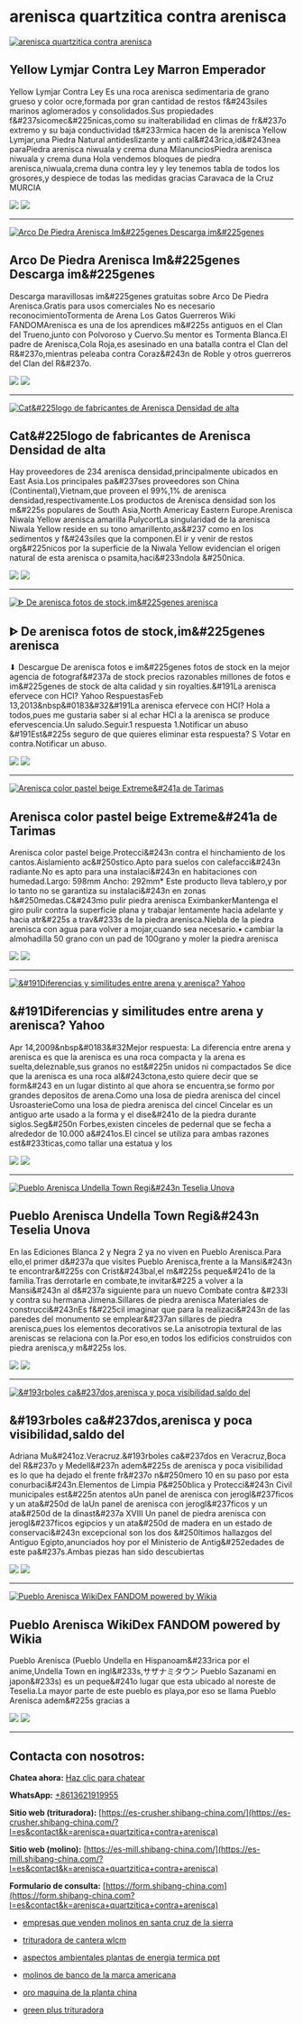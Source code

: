 # arenisca quartzitica contra arenisca

<a href="https://swt.shibang-china.com/?l=es&img&k=arenisca+quartzitica+contra+arenisca" target="_blank">![arenisca quartzitica contra arenisca](http://static.shibang-china.com/all-800x300/1387.jpg)</a>

## Yellow Lymjar Contra Ley Marron Emperador
Yellow Lymjar Contra Ley Es una roca arenisca sedimentaria de grano grueso y color ocre,formada por gran cantidad de restos f&#243siles marinos aglomerados y consolidados.Sus propiedades f&#237sicomec&#225nicas,como su inalterabilidad en climas de fr&#237o extremo y su baja conductividad t&#233rmica hacen de la arenisca Yellow Lymjar,una Piedra Natural antideslizante y anti cal&#243rica,id&#243nea paraPiedra arenisca niwuala y crema duna MilanunciosPiedra arenisca niwuala y crema duna Hola vendemos bloques de piedra arenisca,niwuala,crema duna contra ley y ley tenemos tabla de todos los grosores,y despiece de todas las medidas gracias Caravaca de la Cruz MURCIA


<a href="https://whatsapp.shibangsoft.com/WhatsApp.php" target="_blank" title="WhatsApp">![](http://static.shibang-china.com/icon/whatsapp.png)</a> <a href="https://swt.shibang-china.com/?l=es&icon&k=arenisca+quartzitica+contra+arenisca" target="_blank">![](http://static.shibang-china.com/icon/chat-es.png)</a>

---

<a href="https://swt.shibang-china.com/?l=es&img&k=arenisca+quartzitica+contra+arenisca" target="_blank">![Arco De Piedra Arenisca Im&#225genes Descarga im&#225genes](http://static.shibang-china.com/all-800x300/352.jpg)</a>

## Arco De Piedra Arenisca Im&#225genes Descarga im&#225genes
Descarga maravillosas im&#225genes gratuitas sobre Arco De Piedra Arenisca.Gratis para usos comerciales No es necesario reconocimientoTormenta de Arena Los Gatos Guerreros Wiki FANDOMArenisca es una de los aprendices m&#225s antiguos en el Clan del Trueno,junto con Polvoroso y Cuervo.Su mentor es Tormenta Blanca.El padre de Arenisca,Cola Roja,es asesinado en una batalla contra el Clan del R&#237o,mientras peleaba contra Coraz&#243n de Roble y otros guerreros del Clan del R&#237o.


<a href="https://whatsapp.shibangsoft.com/WhatsApp.php" target="_blank" title="WhatsApp">![](http://static.shibang-china.com/icon/whatsapp.png)</a> <a href="https://swt.shibang-china.com/?l=es&icon&k=arenisca+quartzitica+contra+arenisca" target="_blank">![](http://static.shibang-china.com/icon/chat-es.png)</a>

---

<a href="https://swt.shibang-china.com/?l=es&img&k=arenisca+quartzitica+contra+arenisca" target="_blank">![Cat&#225logo de fabricantes de Arenisca Densidad de alta](http://static.shibang-china.com/all-800x300/975.jpg)</a>

## Cat&#225logo de fabricantes de Arenisca Densidad de alta
Hay proveedores de 234 arenisca densidad,principalmente ubicados en East Asia.Los principales pa&#237ses proveedores son China (Continental),Vietnam,que proveen el 99%,1% de arenisca densidad,respectivamente.Los productos de Arenisca densidad son los m&#225s populares de South Asia,North Americay Eastern Europe.Arenisca Niwala Yellow arenisca amarilla PulycortLa singularidad de la arenisca Niwala Yellow reside en su tono amarillento,as&#237 como en los sedimentos y f&#243siles que la componen.El ir y venir de restos org&#225nicos por la superficie de la Niwala Yellow evidencian el origen natural de esta arenisca o psamita,haci&#233ndola &#250nica.


<a href="https://whatsapp.shibangsoft.com/WhatsApp.php" target="_blank" title="WhatsApp">![](http://static.shibang-china.com/icon/whatsapp.png)</a> <a href="https://swt.shibang-china.com/?l=es&icon&k=arenisca+quartzitica+contra+arenisca" target="_blank">![](http://static.shibang-china.com/icon/chat-es.png)</a>

---

<a href="https://swt.shibang-china.com/?l=es&img&k=arenisca+quartzitica+contra+arenisca" target="_blank">![ᐈ De arenisca fotos de stock,im&#225genes arenisca](http://static.shibang-china.com/all-800x300/704.jpg)</a>

## ᐈ De arenisca fotos de stock,im&#225genes arenisca
⬇ Descargue De arenisca fotos e im&#225genes fotos de stock en la mejor agencia de fotograf&#237a de stock precios razonables millones de fotos e im&#225genes de stock de alta calidad y sin royalties.&#191La arenisca efervece con HCl? Yahoo RespuestasFeb 13,2013&nbsp&#0183&#32&#191La arenisca efervece con HCl? Hola a todos,pues me gustaria saber si al echar HCl a la arenisca se produce efervescencia.Un saludo.Seguir.1 respuesta 1.Notificar un abuso &#191Est&#225s seguro de que quieres eliminar esta respuesta? S Votar en contra.Notificar un abuso.


<a href="https://whatsapp.shibangsoft.com/WhatsApp.php" target="_blank" title="WhatsApp">![](http://static.shibang-china.com/icon/whatsapp.png)</a> <a href="https://swt.shibang-china.com/?l=es&icon&k=arenisca+quartzitica+contra+arenisca" target="_blank">![](http://static.shibang-china.com/icon/chat-es.png)</a>

---

<a href="https://swt.shibang-china.com/?l=es&img&k=arenisca+quartzitica+contra+arenisca" target="_blank">![Arenisca color pastel beige Extreme&#241a de Tarimas](http://static.shibang-china.com/all-800x300/639.jpg)</a>

## Arenisca color pastel beige Extreme&#241a de Tarimas
Arenisca color pastel beige.Protecci&#243n contra el hinchamiento de los cantos.Aislamiento ac&#250stico.Apto para suelos con calefacci&#243n radiante.No es apto para una instalaci&#243n en habitaciones con humedad.Largo: 598mm Ancho: 292mm* Este producto lleva tablero,y por lo tanto no se garantiza su instalaci&#243n en zonas h&#250medas.C&#243mo pulir piedra arenisca EximbankerMantenga el giro pulir contra la superficie plana y trabajar lentamente hacia adelante y hacia atr&#225s a trav&#233s de la piedra arenisca.Niebla de la piedra arenisca con agua para volver a mojar,cuando sea necesario.• cambiar la almohadilla 50 grano con un pad de 100grano y moler la piedra arenisca


<a href="https://whatsapp.shibangsoft.com/WhatsApp.php" target="_blank" title="WhatsApp">![](http://static.shibang-china.com/icon/whatsapp.png)</a> <a href="https://swt.shibang-china.com/?l=es&icon&k=arenisca+quartzitica+contra+arenisca" target="_blank">![](http://static.shibang-china.com/icon/chat-es.png)</a>

---

<a href="https://swt.shibang-china.com/?l=es&img&k=arenisca+quartzitica+contra+arenisca" target="_blank">![&#191Diferencias y similitudes entre arena y arenisca? Yahoo](http://static.shibang-china.com/all-800x300/375.jpg)</a>

## &#191Diferencias y similitudes entre arena y arenisca? Yahoo
Apr 14,2009&nbsp&#0183&#32Mejor respuesta: La diferencia entre arena y arenisca es que la arenisca es una roca compacta y la arena es suelta,deleznable,sus granos no est&#225n unidos ni compactados Se dice que la arenisca es una roca al&#243ctona,esto quiere decir que se form&#243 en un lugar distinto al que ahora se encuentra,se formo por grandes depositos de arena.Como una losa de piedra arenisca del cincel UsroasterieComo una losa de piedra arenisca del cincel Cincelar es un antiguo arte usado a la forma y el dise&#241o de la piedra durante siglos.Seg&#250n Forbes,existen cinceles de pedernal que se fecha a alrededor de 10.000 a&#241os.El cincel se utiliza para ambas razones est&#233ticas,como tallar una estatua y los


<a href="https://whatsapp.shibangsoft.com/WhatsApp.php" target="_blank" title="WhatsApp">![](http://static.shibang-china.com/icon/whatsapp.png)</a> <a href="https://swt.shibang-china.com/?l=es&icon&k=arenisca+quartzitica+contra+arenisca" target="_blank">![](http://static.shibang-china.com/icon/chat-es.png)</a>

---

<a href="https://swt.shibang-china.com/?l=es&img&k=arenisca+quartzitica+contra+arenisca" target="_blank">![Pueblo Arenisca Undella Town Regi&#243n Teselia Unova](http://static.shibang-china.com/all-800x300/243.jpg)</a>

## Pueblo Arenisca Undella Town Regi&#243n Teselia Unova
En las Ediciones Blanca 2 y Negra 2 ya no viven en Pueblo Arenisca.Para ello,el primer d&#237a que visites Pueblo Arenisca,frente a la Mansi&#243n te encontrar&#225s con Crist&#243bal,el m&#225s peque&#241o de la familia.Tras derrotarle en combate,te invitar&#225 a volver a la Mansi&#243n al d&#237a siguiente para un nuevo Combate contra &#233l y contra su hermana Jimena.Sillares de piedra arenisca Materiales de construcci&#243nEs f&#225cil imaginar que para la realizaci&#243n de las paredes del monumento se emplear&#237an sillares de piedra arenisca,pues los elementos decorativos se.La anisotropia textural de las areniscas se relaciona con la.Por eso,en todos los edificios construidos con piedra arenisca,y m&#225s los.


<a href="https://whatsapp.shibangsoft.com/WhatsApp.php" target="_blank" title="WhatsApp">![](http://static.shibang-china.com/icon/whatsapp.png)</a> <a href="https://swt.shibang-china.com/?l=es&icon&k=arenisca+quartzitica+contra+arenisca" target="_blank">![](http://static.shibang-china.com/icon/chat-es.png)</a>

---

<a href="https://swt.shibang-china.com/?l=es&img&k=arenisca+quartzitica+contra+arenisca" target="_blank">![&#193rboles ca&#237dos,arenisca y poca visibilidad,saldo del](http://static.shibang-china.com/all-800x300/81.jpg)</a>

## &#193rboles ca&#237dos,arenisca y poca visibilidad,saldo del
Adriana Mu&#241oz.Veracruz.&#193rboles ca&#237dos en Veracruz,Boca del R&#237o y Medell&#237n adem&#225s de arenisca y poca visibilidad es lo que ha dejado el frente fr&#237o n&#250mero 10 en su paso por esta conurbaci&#243n.Elementos de Limpia P&#250blica y Protecci&#243n Civil municipales est&#225n atentos aUn panel de arenisca con jerogl&#237ficos y un ata&#250d de laUn panel de arenisca con jerogl&#237ficos y un ata&#250d de la dinast&#237a XVIII Un panel de piedra arenisca con jerogl&#237ficos egipcios y un ata&#250d de madera en un estado de conservaci&#243n excepcional son los dos &#250ltimos hallazgos del Antiguo Egipto,anunciados hoy por el Ministerio de Antig&#252edades de este pa&#237s.Ambas piezas han sido descubiertas


<a href="https://whatsapp.shibangsoft.com/WhatsApp.php" target="_blank" title="WhatsApp">![](http://static.shibang-china.com/icon/whatsapp.png)</a> <a href="https://swt.shibang-china.com/?l=es&icon&k=arenisca+quartzitica+contra+arenisca" target="_blank">![](http://static.shibang-china.com/icon/chat-es.png)</a>

---

<a href="https://swt.shibang-china.com/?l=es&img&k=arenisca+quartzitica+contra+arenisca" target="_blank">![Pueblo Arenisca WikiDex FANDOM powered by Wikia](http://static.shibang-china.com/all-800x300/664.jpg)</a>

## Pueblo Arenisca WikiDex FANDOM powered by Wikia
Pueblo Arenisca (Pueblo Undella en Hispanoam&#233rica por el anime,Undella Town en ingl&#233s,サザナミタウン Pueblo Sazanami en japon&#233s) es un peque&#241o lugar que esta ubicado al noreste de Teselia.La mayor parte de este pueblo es playa,por eso se llama Pueblo Arenisca adem&#225s gracias a

<a href="https://whatsapp.shibangsoft.com/WhatsApp.php" target="_blank" title="WhatsApp">![](http://static.shibang-china.com/icon/whatsapp.png)</a> <a href="https://swt.shibang-china.com/?l=es&icon&k=arenisca+quartzitica+contra+arenisca" target="_blank">![](http://static.shibang-china.com/icon/chat-es.png)</a>

---
## Contacta con nosotros:

**Chatea ahora:** [Haz clic para chatear](https://swt.shibang-china.com?l=es&contact&k=arenisca+quartzitica+contra+arenisca)

**WhatsApp:**  [+8613621919955](https://whatsapp.shibangsoft.com/WhatsApp.php)

**Sitio web (trituradora):** [https://es-crusher.shibang-china.com/](https://es-crusher.shibang-china.com/?l=es&contact&k=arenisca+quartzitica+contra+arenisca)

**Sitio web (molino):** [https://es-mill.shibang-china.com/](https://es-mill.shibang-china.com/?l=es&contact&k=arenisca+quartzitica+contra+arenisca)

**Formulario de consulta:** [https://form.shibang-china.com](https://form.shibang-china.com?l=es&contact&k=arenisca+quartzitica+contra+arenisca)

* [empresas que venden molinos en santa cruz de la sierra](../94/empresas%20que%20venden%20molinos%20en%20santa%20cruz%20de%20la%20sierra.md)

* [trituradora de cantera wlcm](../87/trituradora%20de%20cantera%20wlcm.md)

* [aspectos ambientales plantas de energia termica ppt](../92/aspectos%20ambientales%20plantas%20de%20energia%20termica%20ppt.md)

* [molinos de banco de la marca americana](../82/molinos%20de%20banco%20de%20la%20marca%20americana.md)

* [oro maquina de la planta china](../89/oro%20maquina%20de%20la%20planta%20china.md)

* [green plus trituradora](../83/green%20plus%20trituradora.md)